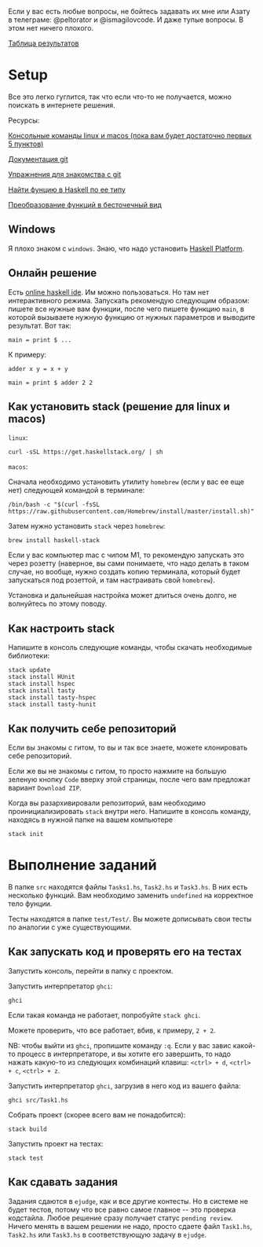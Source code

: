 Если у вас есть любые вопросы, не бойтесь задавать их мне или Азату в телеграме: @peltorator и @ismagilovcode. И даже тупые вопросы. В этом нет ничего плохого.

[Таблица результатов](https://docs.google.com/spreadsheets/d/1A8Fnmksnk_1XNDi7NWF6d9PUVuEA60NJl1NgLANrb1k/edit?usp=sharing)

# Setup

Все это легко гуглится, так что если что-то не получается, можно поискать в интернете решения.

Ресурсы:

[Консольные команды linux и macos (пока вам будет достаточно первых 5 пунктов)](https://omgubuntu.ru/basic-linux-commands-for-beginners/)

[Документация git](https://git-scm.com/book/ru/v2)

[Упражнения для знакомства с git](https://gitexercises.fracz.com/)

[Найти фунцию в Haskell по ее типу](https://hoogle.haskell.org/)

[Преобразование функций в бесточечный вид](http://pointfree.io/)

## Windows

Я плохо знаком с `windows`. Знаю, что надо установить [Haskell Platform](https://www.haskell.org/platform/).

## Онлайн решение

Есть [online haskell ide](https://rextester.com/l/haskell_online_compiler). Им можно пользоваться. Но там нет интерактивного режима. Запускать рекомендую следующим образом: пишете все нужные вам функции, после чего пишете функцию `main`, в которой вызываете нужную функцию от нужных параметров и выводите результат. Вот так:

```
main = print $ ...
```

К примеру:

```
adder x y = x + y

main = print $ adder 2 2
```

## Как установить stack (решение для linux и macos)

`linux`:

```
curl -sSL https://get.haskellstack.org/ | sh
```

`macos`:

Сначала необходимо установить утилиту `homebrew` (если у вас ее еще нет) следующей командой в терминале:

```
/bin/bash -c "$(curl -fsSL https://raw.githubusercontent.com/Homebrew/install/master/install.sh)"
```

Затем нужно установить `stack` через `homebrew`:

```
brew install haskell-stack
```

Если у вас компьютер mac с чипом M1, то рекомендую запускать это через розетту (наверное, вы сами понимаете, что надо делать в таком случае, но вообще, нужно создать копию терминала, который будет запускаться под розеттой, и там настраивать свой `homebrew`).

Установка и дальнейшая настройка может длиться очень долго, не волнуйтесь по этому поводу.

## Как настроить stack

Напишите в консоль следующие команды, чтобы скачать необходимые библиотеки:

```
stack update
stack install HUnit
stack install hspec
stack install tasty
stack install tasty-hspec
stack install tasty-hunit
```

## Как получить себе репозиторий

Если вы знакомы с гитом, то вы и так все знаете, можете клонировать себе репозиторий.

Если же вы не знакомы с гитом, то просто нажмите на большую зеленую кнопку `Code` вверху этой страницы, после чего вам предложат вариант `Download ZIP`.

Когда вы разархивировали репозиторий, вам необходимо проинициализировать `stack` внутри него.
Напишите в консоль команду, находясь в нужной папке на вашем компьютере

```
stack init
```

# Выполнение заданий

В папке `src` находятся файлы `Tasks1.hs`, `Task2.hs` и `Task3.hs`.
В них есть несколько функций. Вам необходимо заменить `undefined` на корректное тело фунции.

Тесты находятся в папке `test/Test/`. Вы можете дописывать свои тесты по аналогии с уже существующими.

## Как запускать код и проверять его на тестах

Запустить консоль, перейти в папку с проектом.

Запустить интерпретатор `ghci`:

```
ghci
```

Если такая команда не работает, попробуйте `stack ghci`.

Можете проверить, что все работает, вбив, к примеру, `2 + 2`.

NB: чтобы выйти из `ghci`, пропишите команду `:q`.
Если у вас завис какой-то процесс в интерпретаторе, и вы хотите его завершить, то надо нажать какую-то из следующих комбинаций клавиш:
`<ctrl> + d`, `<ctrl> + c`, `<ctrl> + z`.

Запустить интерпретатор `ghci`, загрузив в него код из вашего файла:

```
ghci src/Task1.hs
```

Собрать проект (скорее всего вам не понадобится):

```
stack build
```

Запустить проект на тестах:

```
stack test
```


## Как сдавать задания

Задания сдаются в `ejudge`, как и все другие контесты. Но в системе не будет тестов, потому что все равно самое главное -- это проверка кодстайла. Любое решение сразу получает статус `pending review`. Ничего менять в вашем решении не надо, просто сдаете файл `Task1.hs`, `Task2.hs` или `Task3.hs` в соответствующую задачу в `ejudge`.
